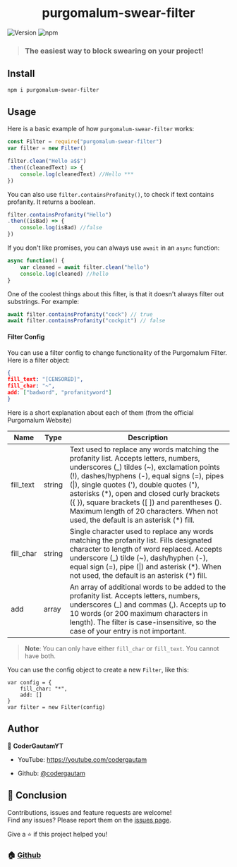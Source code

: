 
<h1  align="center">purgomalum-swear-filter </h1>

<p>

<img  alt="Version"  src="https://img.shields.io/badge/version-1.0.0-blue.svg?cacheSeconds=2592000"  />

<img alt="npm" src="https://img.shields.io/npm/dt/purgomalum-swear-filter">

</p>

> ### The easiest way to block swearing on your project!


## Install

  

```sh
npm i purgomalum-swear-filter
```

##  Usage

Here is a basic example of how `purgomalum-swear-filter` works:

```js
const Filter = require("purgomalum-swear-filter")
var filter = new Filter()

filter.clean("Hello a$$")
.then((cleanedText) => {
	console.log(cleanedText) //Hello ***
})
```
You can also use `filter.containsProfanity()`, to check if text contains profanity. It returns a boolean.

```js 
filter.containsProfanity("Hello")
.then((isBad) => {
	console.log(isBad) //false
})
```
If you don't like promises, you can always use `await` in an `async` function:
```js
async function() {
	var cleaned = await filter.clean("hello") 
	console.log(cleaned) //hello
}
```
One of the coolest things about this filter, is that it doesn't always filter out substrings. For example:

```js
await filter.containsProfanity("cock") // true
await filter.containsProfanity("cockpit") // false
```
#### Filter Config

You can use a filter config to change functionality of the Purgomalum Filter. Here is a filter object:

```json
{
fill_text: "[CENSORED]", 
fill_char: "~",
add: ["badword", "profanityword"]
}
```  

Here is a short explanation about each of them (from the official Purgomalum Website)

| Name | Type| Description|
|--|--|--| 
| fill_text | string | Text used to replace any words matching the profanity list. Accepts letters, numbers, underscores (_) tildes (~), exclamation points (!), dashes/hyphens (-), equal signs (=), pipes (\|), single quotes ('), double quotes ("), asterisks (*), open and closed curly brackets ({ }), square brackets ([ ]) and parentheses (). Maximum length of 20 characters. When not used, the default is an asterisk (\*) fill. |
|fill_char|string|Single character used to replace any words matching the profanity list. Fills designated character to length of word replaced. Accepts underscore (_) tilde (~), dash/hyphen (-), equal sign (=), pipe (\|) and asterisk (\*). When not used, the default is an asterisk (\*) fill.|
| add | array | An array of additional words to be added to the profanity list. Accepts letters, numbers, underscores (_) and commas (,). Accepts up to 10 words (or 200 maximum characters in length). The filter is case-insensitive, so the case of your entry is not important. |

> **Note**: You can only have either  `fill_char` or `fill_text`. You cannot have both.

You can use the config object to create a new `Filter`, like this:

```
var config = {
	fill_char: "*",
	add: []
}
var filter = new Filter(config)
```



## Author

  

👤 **CoderGautamYT**

  

* YouTube: https://youtube.com/codergautam

* Github: [@codergautam](https://github.com/codergautam)

  

## 🤝 Conclusion



Contributions, issues and feature requests are welcome!<br  />  Find any issues? Please report them on the [issues page](https://github.com/codergautam/purgomalum-swear-filter/issues). 

Give a ⭐️ if this project helped you!

### 🏠 [Github](https://github.com/codergautam/purgomalum-swear-filter)

  
